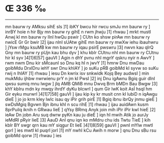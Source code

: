 # Œ 336 ‰
---
mn baurw ry AMksu sihE sIs ]1] ibKY bwcu hir rwcu smJu mn baurw ry
] inrBY hoie n hir Bjy mn baurw ry gihE n rwm jhwju ]1] rhwau ]
mrkt mustI Anwj kI mn baurw ry lInI hwQu pswir ] CUtn ko shsw
pirAw mn baurw ry nwicE Gr Gr bwir ]2] ijau nlnI sUAtw gihE mn
baurw ry mwXw iehu ibauhwru ] jYsw rMgu ksuMB kw mn baurw ry iqau psirE
pwswru ]3] nwvn kau qIrQ Gny mn baurw ry pUjn kau bhu dyv ] khu
kbIr CUtnu nhI mn baurw ry CUtnu hir kI syv ]4]1]6]57] gauVI ]
Agin n dhY pvnu nhI mgnY qskru nyir n AwvY ] rwm nwm Dnu kir
sMcaunI so Dnu kq hI n jwvY ]1] hmrw Dnu mwDau goibMdu DrxIDru iehY
swr Dnu khIAY ] jo suKu pRB goibMd kI syvw so suKu rwij n lhIAY ]1]
rhwau ] iesu Dn kwrix isv snkwidk Kojq Bey audwsI ] min mukMdu
ijhbw nwrwienu prY n jm kI PwsI ]2] inj Dnu igAwnu Bgiq guir dInI
qwsu sumiq mnu lwgw ] jlq AMB QMiB mnu Dwvq Brm bMDn Bau Bwgw ]3]
khY kbIru mdn ky mwqy ihrdY dyKu bIcwrI ] qum Gir lwK koit AsÍ hsqI
hm Gir eyku murwrI ]4]1]7]58] gauVI ] ijau kip ky kr musit cnn
kI lubiD n iqAwgu dieE ] jo jo krm kIey lwlc isau qy iPir grih
pirE ]1] Bgiq ibnu ibrQy jnmu gieE ] swDsMgiq Bgvwn Bjn ibnu
khI n scu rihE ]1] rhwau ] ijau auidAwn kusm 8prPuilq iknih n
GRwau lieE ] qYsy BRmq Anyk join mih iPir iPir kwl hieE ]2] ieAw
Dn jobn Aru suq dwrw pyKn kau ju dieE ] iqn hI mwih Atik jo aurJy
ieMdRI pRyir lieE ]3] AauD Anl qnu iqn ko mMdru chu ids Twtu TieE ]
kih kbIr BY swgr qrn kau mY siqgur Et lieE ]4]1]8]59] gauVI
] pwnI mYlw mwtI gorI ] ies mwtI kI puqrI jorI ]1] mY nwhI kCu Awih
n morw ] qnu Dnu sBu rsu goibMd qorw ]1] rhwau ] ies
####
